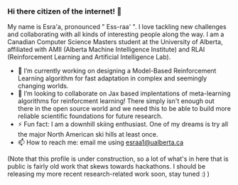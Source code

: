 ### Hi there citizen of the internet! 👋

My name is Esra'a, pronounced " Ess-raa' ". I love tackling new challenges and collaborating with all kinds of interesting people along the way. I am a Canadian Computer Science Masters student at the University of Alberta, affiliated with AMII (Alberta Machine Intelligence Institute) and RLAI (Reinforcement Learning and Artificial Intelligence Lab). 

- 🔭 I’m currently working on designing a Model-Based Reinforcement Learning algorithm for fast adaptation in complex and seemingly changing worlds.
- 👯 I’m looking to collaborate on Jax based implentations of meta-learning algorithms for reinforcment learning! There simply isn't enough out there in the open source world and we need this to be able to build more reliable scientific foundations for future research.
- ⚡ Fun fact: I am a downhill skiing enthusiast. One of my dreams is try all the major North American ski hills at least once.
- 📫 How to reach me: email me using esraa1@ualberta.ca 


<!--
**esraa-saleh/esraa-saleh** is a ✨ _special_ ✨ repository because its `README.md` (this file) appears on your GitHub profile.

Here are some ideas to get you started:

- 🔭 I’m currently working on ...
- 🌱 I’m currently learning ...
- 👯 I’m looking to collaborate on ...
- 🤔 I’m looking for help with ...
- 💬 Ask me about ...
- 📫 How to reach me: ...
- 😄 Pronouns: ...
- ⚡ Fun fact: ...
-->

(Note that this profile is under construction, so a lot of what's in here that is public is fairly old work that skews towards hackathons. I should be releasing my more recent research-related work soon, stay tuned :) )

